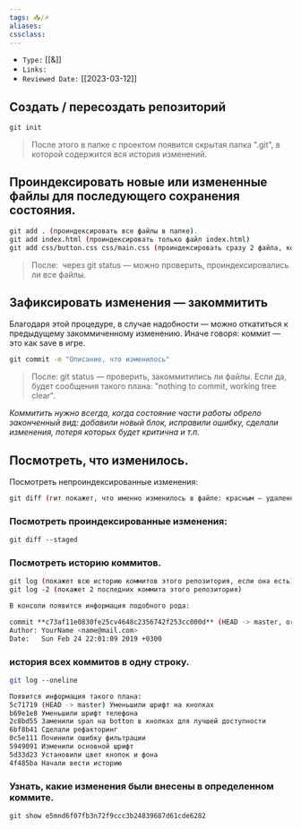 ```yaml
---
tags: 📥️/♐
aliases:
cssclass: 
---
```

- `Type:` [[&]]
- `Links:`
- `Reviewed Date:` [[2023-03-12]]
## Создать / пересоздать репозиторий
```bash
git init
```
>После этого в папке с проектом появится скрытая папка ".git", в которой содержится вся история изменений.

## Проиндексировать новые или измененные файлы для последующего сохранения состояния.
```bash
git add . (проиндексировать все файлы в папке).
git add index.html (проиндексировать только файл index.html)
git add css/button.css css/main.css (проиндексировать сразу 2 файла, которые находятся в папке "css": button.css и main.css, указанные через пробел)
```

>После:  через git status — можно проверить, проиндексировались ли все файлы.

## Зафиксировать изменения — закоммитить
Благодаря этой процедуре, в случае надобности — можно откатиться к предыдущему закоммиченному изменению. Иначе говоря: коммит — это как save в игре.
```bash
git commit -m "Описание, что изменилось"
```
> После: git status — проверить, закоммитились ли файлы. Если да, будет сообщения такого плана: "nothing to commit, working tree clear".

*Коммитить нужно всегда, когда состояние части работы обрело законченный вид: добавили новый блок, исправили ошибку, сделали изменения, потеря которых будет критична и т.п.*

## Посмотреть, что изменилось.
 Посмотреть непроиндексированные изменения:
```bash
git diff (гит покажет, что именно изменилось в файле: красным — удаленное, зеленым — добавленное)****
```

### Посмотреть проиндексированные изменения:
```bash
git diff --staged 
```

### Посмотреть историю коммитов. 
```bash
git log (покажет всю историю коммитов этого репозитория, если она есть)
git log -2 (покажет 2 последних коммита этого репозитория)

В консоли появится информация подобного рода:

commit **c73af11e0830fe25cv4648c2356742f253cc000d** (HEAD -> master, origin/master)
Author: YourName <name@mail.com>
Date:   Sun Feb 24 22:01:09 2019 +0300
```

### история всех коммитов в одну строку.
```bash
git log --oneline

Появится информация такого плана:
5c71719 (HEAD -> master) Уменьшили шрифт на кнопках
b69e1e8 Уменьшили шрифт телефона
2c8bd55 Заменили span на botton в кнопках для лучшей доступности
6bf8b41 Сделали рефакторинг
0c5e111 Починили ошибку фильтрации
5949091 Изменили основной шрифт
5d33d23 Установили цвет кнопок и фона
4f485ba Начали вести историю
```
  
### Узнать, какие изменения были внесены в определенном коммите.
```bash
git show e5mnd6f07fb3n72f9ccc3b24839687d61cde6282
```